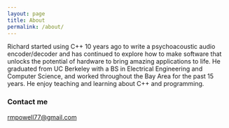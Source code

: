 ```yaml
---
layout: page
title: About
permalink: /about/
---
```


Richard started using C++ 10 years ago to write a psychoacoustic audio encoder/decoder and has continued to explore how to make software that unlocks the potential of hardware to bring amazing applications to life. He graduated from UC Berkeley with a BS in Electrical Engineering and Computer Science, and worked throughout the Bay Area for the past 15 years. He enjoy teaching and learning about C++ and programming.

### Contact me

[rmpowell77@gmail.com](mailto:rmpowell77@gmail.com)
